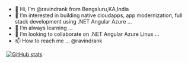- 👋 Hi, I’m @ravindrank from Bengaluru,KA,India
- 👀 I’m interested in building native cloudapps, app modernization, full stack development using .NET Angular Azure ...
- 🌱 I’m always learning ...
- 💞️ I’m looking to collaborate on .NET Angular Azure Linux ...
- 📫 How to reach me ...  @ravindrank

[![GitHub stats](https://github-readme-stats.vercel.app/api?username=ravindrank)](https://github.com/anuraghazra/github-readme-stats)
<!---
ravindrank/ravindrank is a ✨ special ✨ repository because its `README.md` (this file) appears on your GitHub profile.
You can click the Preview link to take a look at your changes.
--->
